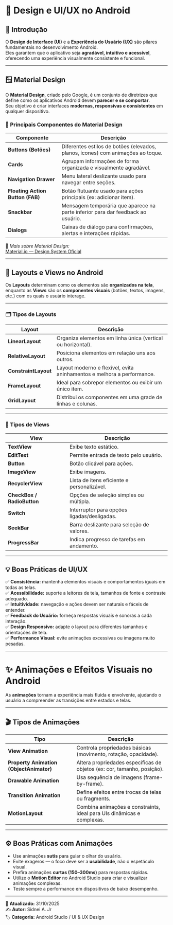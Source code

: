 # 🎨 Design e UI/UX no Android

## 🧠 Introdução

O **Design de Interface (UI)** e a **Experiência do Usuário (UX)** são pilares fundamentais no desenvolvimento Android.  
Eles garantem que o aplicativo seja **agradável, intuitivo e acessível**, oferecendo uma experiência visualmente consistente e funcional.

---

## 🪟 Material Design

O **Material Design**, criado pelo Google, é um conjunto de diretrizes que define como os aplicativos Android devem **parecer e se comportar**.  
Seu objetivo é criar interfaces **modernas, responsivas e consistentes** em qualquer dispositivo.

### 🧩 Principais Componentes do Material Design

| Componente | Descrição |
|-------------|------------|
| **Buttons (Botões)** | Diferentes estilos de botões (elevados, planos, ícones) com animações ao toque. |
| **Cards** | Agrupam informações de forma organizada e visualmente agradável. |
| **Navigation Drawer** | Menu lateral deslizante usado para navegar entre seções. |
| **Floating Action Button (FAB)** | Botão flutuante usado para ações principais (ex: adicionar item). |
| **Snackbar** | Mensagem temporária que aparece na parte inferior para dar feedback ao usuário. |
| **Dialogs** | Caixas de diálogo para confirmações, alertas e interações rápidas. |

📘 *Mais sobre Material Design:*  
[Material.io — Design System Oficial](https://material.io/)

---

## 📐 Layouts e Views no Android

Os **Layouts** determinam como os elementos são **organizados na tela**,  
enquanto as **Views** são os **componentes visuais** (botões, textos, imagens, etc.) com os quais o usuário interage.

---

### 🗂️ Tipos de Layouts

| Layout | Descrição |
|--------|------------|
| **LinearLayout** | Organiza elementos em linha única (vertical ou horizontal). |
| **RelativeLayout** | Posiciona elementos em relação uns aos outros. |
| **ConstraintLayout** | Layout moderno e flexível, evita aninhamentos e melhora a performance. |
| **FrameLayout** | Ideal para sobrepor elementos ou exibir um único item. |
| **GridLayout** | Distribui os componentes em uma grade de linhas e colunas. |

---

### 🧱 Tipos de Views

| View | Descrição |
|------|------------|
| **TextView** | Exibe texto estático. |
| **EditText** | Permite entrada de texto pelo usuário. |
| **Button** | Botão clicável para ações. |
| **ImageView** | Exibe imagens. |
| **RecyclerView** | Lista de itens eficiente e personalizável. |
| **CheckBox / RadioButton** | Opções de seleção simples ou múltipla. |
| **Switch** | Interruptor para opções ligadas/desligadas. |
| **SeekBar** | Barra deslizante para seleção de valores. |
| **ProgressBar** | Indica progresso de tarefas em andamento. |

---

## 💡 Boas Práticas de UI/UX

✅ **Consistência:** mantenha elementos visuais e comportamentos iguais em todas as telas.  
✅ **Acessibilidade:** suporte a leitores de tela, tamanhos de fonte e contraste adequado.  
✅ **Intuitividade:** navegação e ações devem ser naturais e fáceis de entender.  
✅ **Feedback do Usuário:** forneça respostas visuais e sonoras a cada interação.  
✅ **Design Responsivo:** adapte o layout para diferentes tamanhos e orientações de tela.  
✅ **Performance Visual:** evite animações excessivas ou imagens muito pesadas.

---

# ✨ Animações e Efeitos Visuais no Android

As **animações** tornam a experiência mais fluida e envolvente, ajudando o usuário a compreender as transições entre estados e telas.

---

## 🎬 Tipos de Animações

| Tipo | Descrição |
|------|------------|
| **View Animation** | Controla propriedades básicas (movimento, rotação, opacidade). |
| **Property Animation (ObjectAnimator)** | Altera propriedades específicas de objetos (ex: cor, tamanho, posição). |
| **Drawable Animation** | Usa sequência de imagens (frame-by-frame). |
| **Transition Animation** | Define efeitos entre trocas de telas ou fragments. |
| **MotionLayout** | Combina animações e constraints, ideal para UIs dinâmicas e complexas. |

---

## ⚙️ Boas Práticas com Animações

- Use animações **sutis** para guiar o olhar do usuário.  
- Evite exageros — o foco deve ser a **usabilidade**, não o espetáculo visual.  
- Prefira animações **curtas (150–300ms)** para respostas rápidas.  
- Utilize o **Motion Editor** no Android Studio para criar e visualizar animações complexas.  
- Teste sempre a performance em dispositivos de baixo desempenho.

---

📅 **Atualizado:** 31/10/2025  
✍️ **Autor:** Sidnei A. Jr  
🏷️ **Categoria:** Android Studio / UI & UX Design
